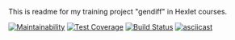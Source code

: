 This is readme for my training project "gendiff" in Hexlet courses.


[![Maintainability](https://api.codeclimate.com/v1/badges/3272942da0bb2192610a/maintainability)](https://codeclimate.com/github/0TH0N/project-lvl2-s353/maintainability)
[![Test Coverage](https://api.codeclimate.com/v1/badges/3272942da0bb2192610a/test_coverage)](https://codeclimate.com/github/0TH0N/project-lvl2-s353/test_coverage)
[![Build Status](https://travis-ci.com/0TH0N/project-lvl2-s353.svg?branch=master)](https://travis-ci.com/0TH0N/project-lvl2-s353)
[![asciicast](https://asciinema.org/a/32xRyEnWSurGU4aQlxjeOnhAP.svg)](https://asciinema.org/a/32xRyEnWSurGU4aQlxjeOnhAP)